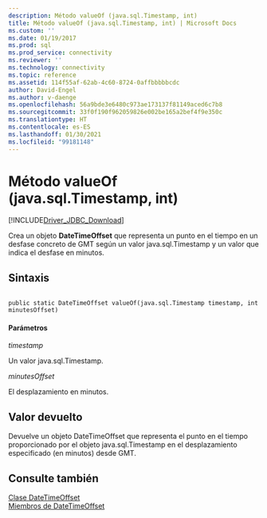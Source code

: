 ```yaml
---
description: Método valueOf (java.sql.Timestamp, int)
title: Método valueOf (java.sql.Timestamp, int) | Microsoft Docs
ms.custom: ''
ms.date: 01/19/2017
ms.prod: sql
ms.prod_service: connectivity
ms.reviewer: ''
ms.technology: connectivity
ms.topic: reference
ms.assetid: 114f55af-62ab-4c60-8724-0affbbbbbcdc
author: David-Engel
ms.author: v-daenge
ms.openlocfilehash: 56a9bde3e6480c973ae173137f81149aced6c7b8
ms.sourcegitcommit: 33f0f190f962059826e002be165a2bef4f9e350c
ms.translationtype: HT
ms.contentlocale: es-ES
ms.lasthandoff: 01/30/2021
ms.locfileid: "99181148"
---
```

# <a name="valueof-method-javasqltimestamp-int"></a>Método valueOf (java.sql.Timestamp, int)
[!INCLUDE[Driver_JDBC_Download](../../../includes/driver_jdbc_download.md)]

  Crea un objeto **DateTimeOffset** que representa un punto en el tiempo en un desfase concreto de GMT según un valor java.sql.Timestamp y un valor que indica el desfase en minutos.  
  
## <a name="syntax"></a>Sintaxis  
  
```  
  
public static DateTimeOffset valueOf(java.sql.Timestamp timestamp, int minutesOffset)  
```  
  
#### <a name="parameters"></a>Parámetros  
 *timestamp*  
  
 Un valor java.sql.Timestamp.  
  
 *minutesOffset*  
  
 El desplazamiento en minutos.  
  
## <a name="return-value"></a>Valor devuelto  
 Devuelve un objeto DateTimeOffset que representa el punto en el tiempo proporcionado por el objeto java.sql.Timestamp en el desplazamiento especificado (en minutos) desde GMT.  
  
## <a name="see-also"></a>Consulte también  
 [Clase DateTimeOffset](../../../connect/jdbc/reference/datetimeoffset-class.md)   
 [Miembros de DateTimeOffset](../../../connect/jdbc/reference/datetimeoffset-members.md)  
  
  
